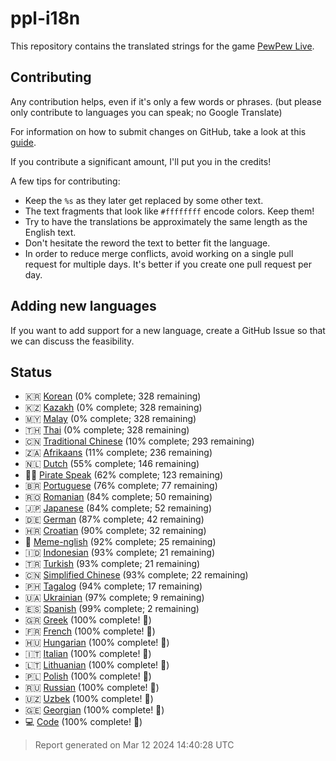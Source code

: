 [//]: # "This file is automatically generated by generate_readme.py"
# ppl-i18n
This repository contains the translated strings for the game [PewPew Live](https://pewpew.live).
## Contributing
Any contribution helps, even if it's only a few words or phrases.
(but please only contribute to languages you can speak; no Google Translate)

For information on how to submit changes on GitHub, take a look at this [guide](https://docs.github.com/en/free-pro-team@latest/github/managing-files-in-a-repository/editing-files-in-another-users-repository).

If you contribute a significant amount, I'll put you in the credits!

A few tips for contributing:
* Keep the `%s` as they later get replaced by some other text.
* The text fragments that look like `#ffffffff` encode colors. Keep them!
* Try to have the translations be approximately the same length as the English text.
* Don't hesitate the reword the text to better fit the language.
* In order to reduce merge conflicts, avoid working on a single pull request for multiple days. It's better if you create one pull request per day.
## Adding new languages
If you want to add support for a new language, create a GitHub Issue so that we can discuss
the feasibility.
## Status
* 🇰🇷 [Korean](/translations/kor.po) (0% complete; 328 remaining)
* 🇰🇿 [Kazakh](/translations/kaz.po) (0% complete; 328 remaining)
* 🇲🇾 [Malay](/translations/msa.po) (0% complete; 328 remaining)
* 🇹🇭 [Thai](/translations/tha.po) (0% complete; 328 remaining)
* 🇨🇳 [Traditional Chinese](/translations/cht.po) (10% complete; 293 remaining)
* 🇿🇦 [Afrikaans](/translations/afr.po) (11% complete; 236 remaining)
* 🇳🇱 [Dutch](/translations/nld.po) (55% complete; 146 remaining)
* 🏴‍☠️ [Pirate Speak](/translations/pirate.po) (62% complete; 123 remaining)
* 🇧🇷 [Portuguese](/translations/por.po) (76% complete; 77 remaining)
* 🇷🇴 [Romanian](/translations/ron.po) (84% complete; 50 remaining)
* 🇯🇵 [Japanese](/translations/jpn.po) (84% complete; 52 remaining)
* 🇩🇪 [German](/translations/deu.po) (87% complete; 42 remaining)
* 🇭🇷 [Croatian](/translations/hrv.po) (90% complete; 32 remaining)
* 🐸 [Meme-nglish](/translations/meme.po) (92% complete; 25 remaining)
* 🇮🇩 [Indonesian](/translations/ind.po) (93% complete; 21 remaining)
* 🇹🇷 [Turkish](/translations/tur.po) (93% complete; 21 remaining)
* 🇨🇳 [Simplified Chinese](/translations/chs.po) (93% complete; 22 remaining)
* 🇵🇭 [Tagalog](/translations/tgl.po) (94% complete; 17 remaining)
* 🇺🇦 [Ukrainian](/translations/ukr.po) (97% complete; 9 remaining)
* 🇪🇸 [Spanish](/translations/spa.po) (99% complete; 2 remaining)
* 🇬🇷 [Greek](/translations/ell.po) (100% complete! 🎉)
* 🇫🇷 [French](/translations/fra.po) (100% complete! 🎉)
* 🇭🇺 [Hungarian](/translations/hun.po) (100% complete! 🎉)
* 🇮🇹 [Italian](/translations/ita.po) (100% complete! 🎉)
* 🇱🇹 [Lithuanian](/translations/lit.po) (100% complete! 🎉)
* 🇵🇱 [Polish](/translations/pol.po) (100% complete! 🎉)
* 🇷🇺 [Russian](/translations/rus.po) (100% complete! 🎉)
* 🇺🇿 [Uzbek](/translations/uzb.po) (100% complete! 🎉)
* 🇬🇪 [Georgian](/translations/kat.po) (100% complete! 🎉)
* 💻 [Code](/translations/code.po) (100% complete! 🎉)
> Report generated on Mar 12 2024 14:40:28 UTC